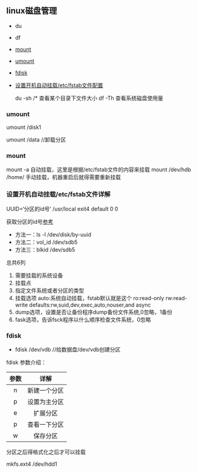 ## linux磁盘管理

* du
* df
* [mount](#mount) 
* [umount](#umount)
* [fdisk](#fdisk)
* [设置开机自动挂载/etc/fstab文件配置](#设置开机自动挂载/etc/fstab文件配置)

  du -sh /*   查看某个目录下文件大小
  df -Th      查看系统磁盘使用量

### umount

  umount /disk1
  
  umount /data   //卸载分区

### mount
  mount -a 自动挂载，这里是根据/etc/fstab文件的内容来挂载
  mount /dev/hdb /home/ 手动挂载，机器重启后就得需要重新挂载

### 设置开机自动挂载/etc/fstab文件详解

UUID=‘分区的id号’   /usr/local exit4   default  0  0

获取分区的id号[参考](http://my.oschina.net/leejun2005/blog/290073)
* 方法一：ls -l /dev/disk/by-uuid
* 方法二：vol_id /dev/sdb5
* 方法三：blkid /dev/sdb5
 
总共6列

1. 需要挂载的系统设备
2. 挂载点
3. 指定文件系统或者分区的类型
4. 挂载选项
  auto:系统自动挂载，fstab默认就是这个
  ro:read-only
  rw:read-write
  defaults:rw,suid,dev,exec,auto,nouser,and async
5. dump选项，设置是否让备份程序dump备份文件系统,0忽略，1备份
6. fask选项，告诉fsck程序以什么顺序检查文件系统，0忽略

### fdisk

* fdisk /dev/vdb  //给数据盘/dev/vdb创建分区

fdisk 参数介绍：

| 参数 | 详解 |
| :------: | :------: |
| n | 新建一个分区 |
| p | 设置为主分区 |
| e | 扩展分区 |
| p | 查看一下分区 |
| w | 保存分区 |

分区之后得格式化之后才可以挂载
 
mkfs.ext4 /dev/hdd1
